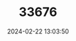 ---
title: "33676"
category: "Melicope puberula"
draft: false
date: 2024-02-22 13:03:50
languages:
  Hawaiian: ["alani kuahiwi", "alani"]
---
